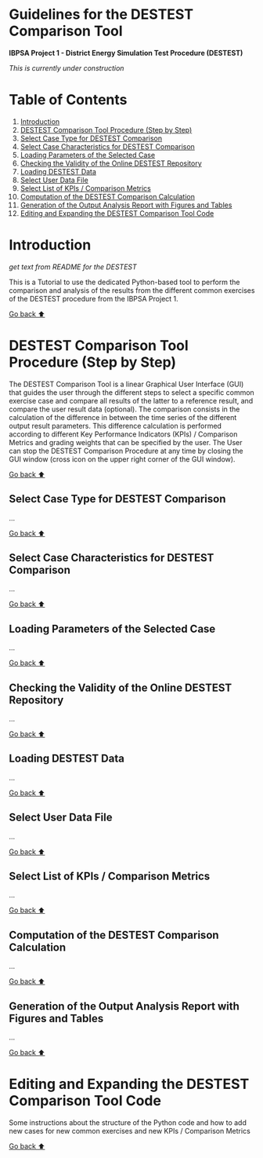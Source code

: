 # Guidelines for the DESTEST Comparison Tool

**IBPSA Project 1 - District Energy Simulation Test Procedure (DESTEST)**

*This is currently under construction*

# Table of Contents

1. [Introduction](#introduction)
2. [DESTEST Comparison Tool Procedure (Step by Step)](#destest-comparison-tool-procedure-step-by-step)
  2. [Select Case Type for DESTEST Comparison](#select-case-type-for-destest-comparison)
  2. [Select Case Characteristics for DESTEST Comparison](#select-case-characteristics-for-destest-comparison)
  2. [Loading Parameters of the Selected Case](#loading-parameters-of-the-selected-case)
  2. [Checking the Validity of the Online DESTEST Repository](#checking-the-validity-of-the-online-destest-repository)
  2. [Loading DESTEST Data](#loading-destest-data)
  2. [Select User Data File](#select-user-data-file)
  2. [Select List of KPIs / Comparison Metrics](#select-list-of-kpis-comparison-metrics)
  2. [Computation of the DESTEST Comparison Calculation](#computation-of-the-destest-comparison-calculation)
  2. [Generation of the Output Analysis Report with Figures and Tables](#generation-of-the-output-analysis-report-with-figures-and-tables)
3. [Editing and Expanding the DESTEST Comparison Tool Code](#editing-and-expanding-the-destest-comparison-tool-code)

# Introduction

*get text from README for the DESTEST*

This is a Tutorial to use the dedicated Python-based tool to perform the comparison and analysis of the results from the different common exercises of the DESTEST procedure from the IBPSA Project 1. 

[Go back :arrow_up:](#table-of-contents)

# DESTEST Comparison Tool Procedure (Step by Step)

The DESTEST Comparison Tool is a linear Graphical User Interface (GUI) that guides the user through the different steps to select a specific common exercise case and compare all results of the latter to a reference result, and compare the user result data (optional).
The comparison consists in the calculation of the difference in between the time series of the different output result parameters. This difference calculation is performed according to different Key Performance Indicators (KPIs) / Comparison Metrics and grading weights that can be specified by the user.
The User can stop the DESTEST Comparison Procedure at any time by closing the GUI window (cross icon on the upper right corner of the GUI window).

[Go back :arrow_up:](#table-of-contents)

## Select Case Type for DESTEST Comparison

...

[Go back :arrow_up:](#table-of-contents)

## Select Case Characteristics for DESTEST Comparison

...

[Go back :arrow_up:](#table-of-contents)

## Loading Parameters of the Selected Case

...

[Go back :arrow_up:](#table-of-contents)

## Checking the Validity of the Online DESTEST Repository

...

[Go back :arrow_up:](#table-of-contents)

## Loading DESTEST Data

...

[Go back :arrow_up:](#table-of-contents)

## Select User Data File

...

[Go back :arrow_up:](#table-of-contents)

## Select List of KPIs / Comparison Metrics

...

[Go back :arrow_up:](#table-of-contents)

## Computation of the DESTEST Comparison Calculation

...

[Go back :arrow_up:](#table-of-contents)

## Generation of the Output Analysis Report with Figures and Tables

...

[Go back :arrow_up:](#table-of-contents)

# Editing and Expanding the DESTEST Comparison Tool Code

Some instructions about the structure of the Python code and how to add new cases for new common exercises and new KPIs / Comparison Metrics

[Go back :arrow_up:](#table-of-contents)
